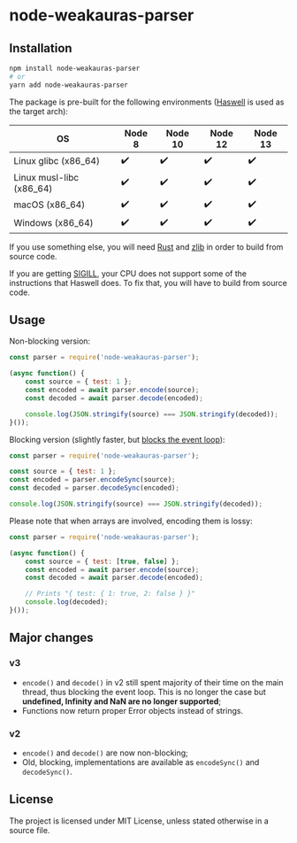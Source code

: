 # node-weakauras-parser

## Installation

```bash
npm install node-weakauras-parser
# or
yarn add node-weakauras-parser
```

The package is pre-built for the following environments ([Haswell](https://en.wikipedia.org/wiki/Haswell_(microarchitecture)) is used as the target arch):

|            OS            | Node 8 | Node 10 | Node 12 | Node 13 |
|--------------------------|--------|---------|---------|---------|
|   Linux glibc (x86_64)   |   ✔️    |    ✔️    |    ✔️    |    ✔️    |
| Linux musl-libc (x86_64) |   ✔️    |    ✔️    |    ✔️    |    ✔️    |
|      macOS (x86_64)      |   ✔️    |    ✔️    |    ✔️    |    ✔️    |
|     Windows (x86_64)     |   ✔️    |    ✔️    |    ✔️    |    ✔️    |

If you use something else, you will need [Rust](https://www.rust-lang.org/tools/install) and [zlib](https://www.zlib.net/) in order to build from source code.

If you are getting [SIGILL](https://en.wikipedia.org/wiki/Signal_(IPC)#SIGILL), your CPU does not support some of the instructions that Haswell does. To fix that, you will have to build from source code.

## Usage

Non-blocking version:

```javascript
const parser = require('node-weakauras-parser');

(async function() {
    const source = { test: 1 };
    const encoded = await parser.encode(source);
    const decoded = await parser.decode(encoded);

    console.log(JSON.stringify(source) === JSON.stringify(decoded));
}());
```

Blocking version (slightly faster, but [blocks the event loop](https://nodejs.org/en/docs/guides/dont-block-the-event-loop/)):

```javascript
const parser = require('node-weakauras-parser');

const source = { test: 1 };
const encoded = parser.encodeSync(source);
const decoded = parser.decodeSync(encoded);

console.log(JSON.stringify(source) === JSON.stringify(decoded));
```

Please note that when arrays are involved, encoding them is lossy:

```javascript
const parser = require('node-weakauras-parser');

(async function() {
    const source = { test: [true, false] };
    const encoded = await parser.encode(source);
    const decoded = await parser.decode(encoded);

    // Prints "{ test: { 1: true, 2: false } }"
    console.log(decoded);
}());
```

## Major changes

### v3

- `encode()` and `decode()` in v2 still spent majority of their time on the main thread, thus blocking the event loop. This is no longer the case but **undefined, Infinity and NaN are no longer supported**;
- Functions now return proper Error objects instead of strings.

### v2

- `encode()` and `decode()` are now non-blocking;
- Old, blocking, implementations are available as `encodeSync()` and `decodeSync()`.

## License

The project is licensed under MIT License, unless stated otherwise in a source file.
